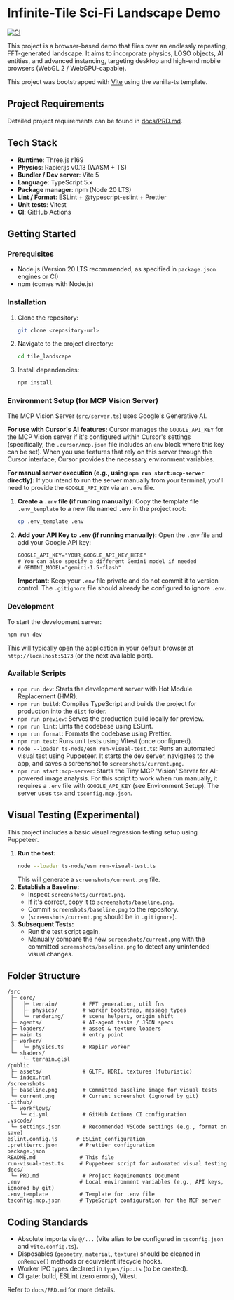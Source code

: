 # Infinite-Tile Sci-Fi Landscape Demo

[![CI](https://github.com/dage/tile_landscape/actions/workflows/ci.yml/badge.svg)](https://github.com/dage/tile_landscape/actions/workflows/ci.yml)

This project is a browser-based demo that flies over an endlessly repeating, FFT-generated landscape. It aims to incorporate physics, LOSO objects, AI entities, and advanced instancing, targeting desktop and high-end mobile browsers (WebGL 2 / WebGPU-capable).

This project was bootstrapped with [Vite](https://vitejs.dev/) using the vanilla-ts template.

## Project Requirements

Detailed project requirements can be found in [docs/PRD.md](docs/PRD.md).

## Tech Stack

- **Runtime**: Three.js r169
- **Physics**: Rapier.js v0.13 (WASM + TS)
- **Bundler / Dev server**: Vite 5
- **Language**: TypeScript 5.x
- **Package manager**: npm (Node 20 LTS)
- **Lint / Format**: ESLint + @typescript-eslint + Prettier
- **Unit tests**: Vitest
- **CI**: GitHub Actions

## Getting Started

### Prerequisites

- Node.js (Version 20 LTS recommended, as specified in `package.json` engines or CI)
- npm (comes with Node.js)

### Installation

1.  Clone the repository:
    ```bash
    git clone <repository-url>
    ```
2.  Navigate to the project directory:
    ```bash
    cd tile_landscape
    ```
3.  Install dependencies:
    ```bash
    npm install
    ```

### Environment Setup (for MCP Vision Server)

The MCP Vision Server (`src/server.ts`) uses Google's Generative AI.

**For use with Cursor's AI features:**
Cursor manages the `GOOGLE_API_KEY` for the MCP Vision server if it's configured within Cursor's settings (specifically, the `.cursor/mcp.json` file includes an `env` block where this key can be set). When you use features that rely on this server through the Cursor interface, Cursor provides the necessary environment variables.

**For manual server execution (e.g., using `npm run start:mcp-server` directly):**
If you intend to run the server manually from your terminal, you'll need to provide the `GOOGLE_API_KEY` via an `.env` file.

1.  **Create a `.env` file (if running manually):**
    Copy the template file `.env_template` to a new file named `.env` in the project root:
    ```bash
    cp .env_template .env
    ```
2.  **Add your API Key to `.env` (if running manually):**
    Open the `.env` file and add your Google API key:
    ```
    GOOGLE_API_KEY="YOUR_GOOGLE_API_KEY_HERE"
    # You can also specify a different Gemini model if needed
    # GEMINI_MODEL="gemini-1.5-flash"
    ```
    **Important:** Keep your `.env` file private and do not commit it to version control. The `.gitignore` file should already be configured to ignore `.env`.

### Development

To start the development server:

```bash
npm run dev
```

This will typically open the application in your default browser at `http://localhost:5173` (or the next available port).

### Available Scripts

- `npm run dev`: Starts the development server with Hot Module Replacement (HMR).
- `npm run build`: Compiles TypeScript and builds the project for production into the `dist` folder.
- `npm run preview`: Serves the production build locally for preview.
- `npm run lint`: Lints the codebase using ESLint.
- `npm run format`: Formats the codebase using Prettier.
- `npm run test`: Runs unit tests using Vitest (once configured).
- `node --loader ts-node/esm run-visual-test.ts`: Runs an automated visual test using Puppeteer. It starts the dev server, navigates to the app, and saves a screenshot to `screenshots/current.png`.
- `npm run start:mcp-server`: Starts the Tiny MCP 'Vision' Server for AI-powered image analysis. For this script to work when run manually, it requires a `.env` file with `GOOGLE_API_KEY` (see Environment Setup). The server uses `tsx` and `tsconfig.mcp.json`.

## Visual Testing (Experimental)

This project includes a basic visual regression testing setup using Puppeteer.

1.  **Run the test:**
    ```bash
    node --loader ts-node/esm run-visual-test.ts
    ```
    This will generate a `screenshots/current.png` file.
2.  **Establish a Baseline:**
    - Inspect `screenshots/current.png`.
    - If it's correct, copy it to `screenshots/baseline.png`.
    - Commit `screenshots/baseline.png` to the repository.
    - (`screenshots/current.png` should be in `.gitignore`).
3.  **Subsequent Tests:**
    - Run the test script again.
    - Manually compare the new `screenshots/current.png` with the committed `screenshots/baseline.png` to detect any unintended visual changes.

## Folder Structure

```
/src
 ├─ core/
 │   ├─ terrain/        # FFT generation, util fns
 │   ├─ physics/        # worker bootstrap, message types
 │   └─ rendering/      # scene helpers, origin shift
 ├─ agents/             # AI-agent tasks / JSON specs
 ├─ loaders/            # asset & texture loaders
 ├─ main.ts             # entry point
 ├─ worker/
 │   └─ physics.ts      # Rapier worker
 └─ shaders/
     └─ terrain.glsl
/public
 ├─ assets/             # GLTF, HDRI, textures (futuristic)
 └─ index.html
/screenshots
 ├─ baseline.png        # Committed baseline image for visual tests
 └─ current.png         # Current screenshot (ignored by git)
.github/
 └─ workflows/
    └─ ci.yml           # GitHub Actions CI configuration
.vscode/
 └─ settings.json       # Recommended VSCode settings (e.g., format on save)
eslint.config.js      # ESLint configuration
.prettierrc.json       # Prettier configuration
package.json
README.md              # This file
run-visual-test.ts     # Puppeteer script for automated visual testing
docs/
 └─ PRD.md              # Project Requirements Document
.env                   # Local environment variables (e.g., API keys, ignored by git)
.env_template          # Template for .env file
tsconfig.mcp.json      # TypeScript configuration for the MCP server
```

## Coding Standards

- Absolute imports via `@/...` (Vite alias to be configured in `tsconfig.json` and `vite.config.ts`).
- Disposables (`geometry`, `material`, `texture`) should be cleaned in `onRemove()` methods or equivalent lifecycle hooks.
- Worker IPC types declared in `types/ipc.ts` (to be created).
- CI gate: build, ESLint (zero errors), Vitest.

Refer to `docs/PRD.md` for more details.
